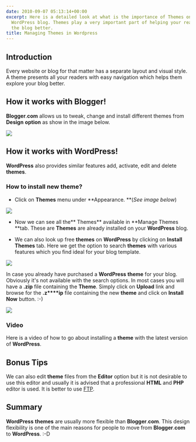 ```yaml
---
date: 2010-09-07 05:13:14+00:00
excerpt: Here is a detailed look at what is the importance of Themes on a self hosted
  WordPress blog. Themes play a very important part of helping your readers navigate
  the blog better.
title: Managing Themes in Wordpress
---
```


## Introduction


Every website or blog for that matter has a separate layout and visual style. A theme presents all your readers with easy navigation which helps them explore your blog better.


## How it works with Blogger!


**Blogger**.**com** allows us to tweak, change and install different themes from **Design** **option** as show in the image below.

[![](https://rtcamp.com/wp-content/uploads/2010/08/design-bloger-to-wordpress.png)](https://rtcamp.com/wp-content/uploads/2010/08/design-bloger-to-wordpress.png)


## How it works with WordPress!


**WordPress** also provides similar features add, activate, edit and delete **themes**.


### How to install new theme?





	
  * Click on **Themes** menu under **Appearance. **(_See image below_)


[![](https://rtcamp.com/wp-content/uploads/2010/08/themes-blogger-to-wordpress.png)](https://rtcamp.com/wp-content/uploads/2010/08/themes-blogger-to-wordpress.png)



	
  * Now we can see all the** Themes** available in **Manage Themes **tab. These are **Themes** are already installed on your **WordPress** blog.

	
  * We can also look up free **themes** on **WordPress** by clicking on **Install** **Themes** tab. Here we get the option to search **themes** with various features which you find ideal for your blog template.


[![](https://rtcamp.com/wp-content/uploads/2010/08/themes-blogger-to-wp.png)](https://rtcamp.com/wp-content/uploads/2010/08/themes-blogger-to-wp.png)

In case you already have purchased a **WordPress** **theme** for your blog. Obviously it's not available with the search options. In most cases you will have a **.zip** file containing the **Theme**. Simply click on **Upload** link and browse for the **.z****ip** file containing the new **theme** and click on **Install** **Now** button. :-)

[![](https://rtcamp.com/wp-content/uploads/2010/08/upload-theme-blogger-to-wp.png)](https://rtcamp.com/wp-content/uploads/2010/08/upload-theme-blogger-to-wp.png)


### Video


Here is a video of how to go about installing a **theme** with the latest version of **WordPress**.


## Bonus Tips


We can also edit **theme** files from the **Editor** option but it is not desirable to use this editor and usually it is advised that a professional **HTML** and **PHP** editor is used. It is better to use [FTP](http://filezilla-project.org/).


## Summary


**WordPress** **themes** are usually more flexible than **Blogger**.**com**. This design flexibility is one of the main reasons for people to move from **Blogger**.**com** to **WordPress**. :-D
